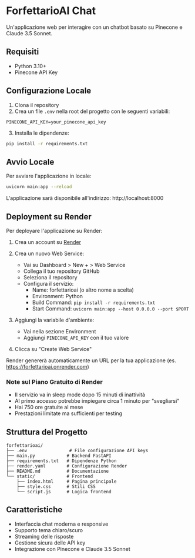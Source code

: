 # ForfettarioAI Chat

Un'applicazione web per interagire con un chatbot basato su Pinecone e Claude 3.5 Sonnet.

## Requisiti

- Python 3.10+
- Pinecone API Key

## Configurazione Locale

1. Clona il repository
2. Crea un file `.env` nella root del progetto con le seguenti variabili:
```
PINECONE_API_KEY=your_pinecone_api_key
```

3. Installa le dipendenze:
```bash
pip install -r requirements.txt
```

## Avvio Locale

Per avviare l'applicazione in locale:

```bash
uvicorn main:app --reload
```

L'applicazione sarà disponibile all'indirizzo: http://localhost:8000

## Deployment su Render

Per deployare l'applicazione su Render:

1. Crea un account su [Render](https://render.com)

2. Crea un nuovo Web Service:
   - Vai su Dashboard > New + > Web Service
   - Collega il tuo repository GitHub
   - Seleziona il repository
   - Configura il servizio:
     - Name: forfettarioai (o altro nome a scelta)
     - Environment: Python
     - Build Command: `pip install -r requirements.txt`
     - Start Command: `uvicorn main:app --host 0.0.0.0 --port $PORT`

3. Aggiungi la variabile d'ambiente:
   - Vai nella sezione Environment
   - Aggiungi `PINECONE_API_KEY` con il tuo valore

4. Clicca su "Create Web Service"

Render genererà automaticamente un URL per la tua applicazione (es. https://forfettarioai.onrender.com)

### Note sul Piano Gratuito di Render

- Il servizio va in sleep mode dopo 15 minuti di inattività
- Al primo accesso potrebbe impiegare circa 1 minuto per "svegliarsi"
- Hai 750 ore gratuite al mese
- Prestazioni limitate ma sufficienti per testing

## Struttura del Progetto

```
forfettarioai/
├── .env                # File configurazione API keys
├── main.py            # Backend FastAPI
├── requirements.txt   # Dipendenze Python
├── render.yaml        # Configurazione Render
├── README.md          # Documentazione
└── static/            # Frontend
    ├── index.html     # Pagina principale
    ├── style.css      # Stili CSS
    └── script.js      # Logica frontend
```

## Caratteristiche

- Interfaccia chat moderna e responsive
- Supporto tema chiaro/scuro
- Streaming delle risposte
- Gestione sicura delle API key
- Integrazione con Pinecone e Claude 3.5 Sonnet
